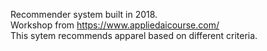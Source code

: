 Recommender system built in 2018.\
Workshop from https://www.appliedaicourse.com/ \
This sytem recommends apparel based on different criteria.
